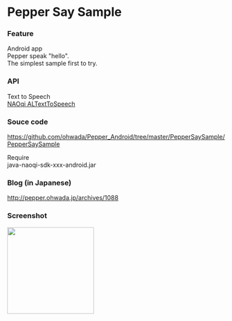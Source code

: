 Pepper Say Sample
===============

### Feature
Android app <br>
Pepper speak "hello". <br>
The simplest sample first to try. <br>

### API
Text to Speech <br>
[NAOqi ALTextToSpeech](http://doc.aldebaran.com/2-1/naoqi/audio/altexttospeech.html#altexttospeech) <br>

### Souce code
https://github.com/ohwada/Pepper_Android/tree/master/PepperSaySample/PepperSaySample <br>

Require <br>
java-naoqi-sdk-xxx-android.jar <br>

### Blog (in Japanese)
http://pepper.ohwada.jp/archives/1088

### Screenshot
<img src="https://raw.githubusercontent.com/ohwada/Pepper_Android/master/PepperSaySample/docs/screen.png" width="200" /> <br>


